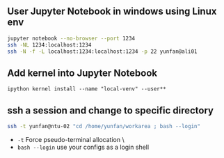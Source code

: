## User Jupyter Notebook in windows using Linux env
```bash
jupyter notebook --no-browser --port 1234
ssh -NL 1234:localhost:1234
ssh -N -f -L localhost:1234:localhost:1234 -p 22 yunfan@ali01
```
## Add kernel into Jupyter Notebook
```
ipython kernel install --name "local-venv" --user**
```
## ssh a session and change to specific directory
```bash
ssh -t yunfan@ntu-02 "cd /home/yunfan/workarea ; bash --login"
```
- `-t` Force pseudo-terminal allocation \
- `bash --login` use your configs as a login shell